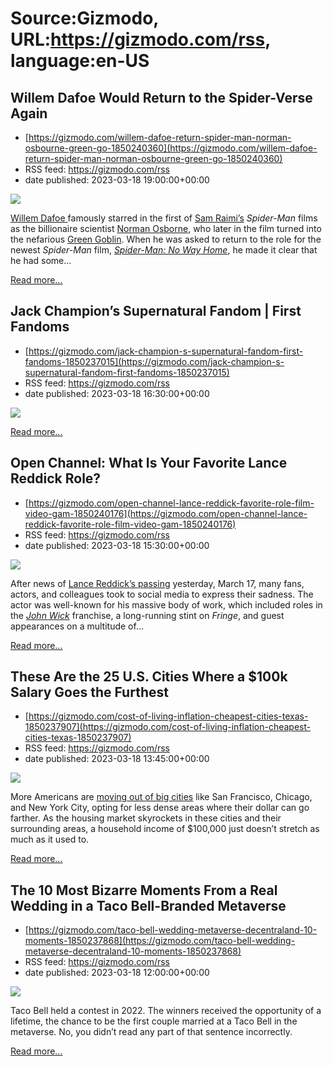 # Source:Gizmodo, URL:https://gizmodo.com/rss, language:en-US

## Willem Dafoe Would Return to the Spider-Verse Again
 - [https://gizmodo.com/willem-dafoe-return-spider-man-norman-osbourne-green-go-1850240360](https://gizmodo.com/willem-dafoe-return-spider-man-norman-osbourne-green-go-1850240360)
 - RSS feed: https://gizmodo.com/rss
 - date published: 2023-03-18 19:00:00+00:00

<img class="type:primaryImage" src="https://i.kinja-img.com/gawker-media/image/upload/s--j56mHJ7_--/c_fit,fl_progressive,q_80,w_636/11ea2054c5f24474d9f0823c0b1fde15.jpg" /><p><a href="https://gizmodo.com/nosferatu-willem-dafoe-remake-robert-eggers-vampire-1850039693">Willem Dafoe </a>famously starred in the first of <a href="https://gizmodo.com/sam-raimi-horror-and-fantasy-movies-ranked-spider-man-e-1848873680">Sam Raimi’s</a> <em>Spider-Man</em> films as the billionaire scientist <a href="https://gizmodo.com/willem-dafoe-could-be-something-of-a-scientist-himself-1846455513">Norman Osborne</a>, who later in the film turned into the nefarious <a href="https://gizmodo.com/spider-man-no-way-homes-vfx-team-on-recreating-its-vin-1848328736">Green Goblin</a>. When he was asked to return to the role for the newest <em>Spider-Man</em> film, <a href="https://gizmodo.com/spider-man-no-way-home-review-1848210572"><em>Spider-Man: No Way Home</em></a>, he made it clear that he had some…</p><p><a href="https://gizmodo.com/willem-dafoe-return-spider-man-norman-osbourne-green-go-1850240360">Read more...</a></p>

## Jack Champion’s Supernatural Fandom | First Fandoms
 - [https://gizmodo.com/jack-champion-s-supernatural-fandom-first-fandoms-1850237015](https://gizmodo.com/jack-champion-s-supernatural-fandom-first-fandoms-1850237015)
 - RSS feed: https://gizmodo.com/rss
 - date published: 2023-03-18 16:30:00+00:00

<img class="type:primaryImage" src="https://i.kinja-img.com/gawker-media/image/upload/s--yNw8Mbzw--/c_fit,fl_progressive,q_80,w_636/ecc7eaf5f8987287e06ffe32d2d3e4b6.jpg" /><p><a href="https://gizmodo.com/jack-champion-s-supernatural-fandom-first-fandoms-1850237015">Read more...</a></p>

## Open Channel: What Is Your Favorite Lance Reddick Role?
 - [https://gizmodo.com/open-channel-lance-reddick-favorite-role-film-video-gam-1850240176](https://gizmodo.com/open-channel-lance-reddick-favorite-role-film-video-gam-1850240176)
 - RSS feed: https://gizmodo.com/rss
 - date published: 2023-03-18 15:30:00+00:00

<img class="type:primaryImage" src="https://i.kinja-img.com/gawker-media/image/upload/s--EgKNi7SK--/c_fit,fl_progressive,q_80,w_636/57af01ae487599745644a3198444ba1e.jpg" /><p>After news of <a href="https://gizmodo.com/lance-reddick-dead-john-wick-resident-evil-obituary-1850238162">Lance Reddick’s passing</a> yesterday, March 17, many fans, actors, and colleagues took to social media to express their sadness. The actor was well-known for his massive body of work, which included roles in the <a href="https://gizmodo.com/john-wick-chapter-4-trailer-3-keanu-reeves-donnie-yen-1850118870"><em>John Wick</em></a> franchise, a long-running stint on<em> Fringe</em>, and guest appearances on a multitude of…</p><p><a href="https://gizmodo.com/open-channel-lance-reddick-favorite-role-film-video-gam-1850240176">Read more...</a></p>

## These Are the 25 U.S. Cities Where a $100k Salary Goes the Furthest
 - [https://gizmodo.com/cost-of-living-inflation-cheapest-cities-texas-1850237907](https://gizmodo.com/cost-of-living-inflation-cheapest-cities-texas-1850237907)
 - RSS feed: https://gizmodo.com/rss
 - date published: 2023-03-18 13:45:00+00:00

<img class="type:primaryImage" src="https://i.kinja-img.com/gawker-media/image/upload/s--kzXfEc9z--/c_fit,fl_progressive,q_80,w_636/d319593ab937fc7081cee105fc5a7dcd.jpg" /><p>More Americans are <a href="https://www.axios.com/2023/01/31/cities-pandemic-moving-trends" rel="noopener noreferrer" target="_blank">moving out of big cities</a> like San Francisco, Chicago, and New York City, opting for less dense areas where their dollar can go farther. As the housing market skyrockets in these cities and their surrounding areas, a household income of $100,000 just doesn’t stretch as much as it used to.</p><p><a href="https://gizmodo.com/cost-of-living-inflation-cheapest-cities-texas-1850237907">Read more...</a></p>

## The 10 Most Bizarre Moments From a Real Wedding in a Taco Bell-Branded Metaverse
 - [https://gizmodo.com/taco-bell-wedding-metaverse-decentraland-10-moments-1850237868](https://gizmodo.com/taco-bell-wedding-metaverse-decentraland-10-moments-1850237868)
 - RSS feed: https://gizmodo.com/rss
 - date published: 2023-03-18 12:00:00+00:00

<img class="type:primaryImage" src="https://i.kinja-img.com/gawker-media/image/upload/s--rUKq2anY--/c_fit,fl_progressive,q_80,w_636/4b15b0f21afede42b9f40eeb7cb7fc8e.jpg" /><p>Taco Bell held a contest in 2022. The winners received the opportunity of a lifetime, the chance to be the first couple married at a Taco Bell in the metaverse. No, you didn’t read any part of that sentence incorrectly.<br /></p><p><a href="https://gizmodo.com/taco-bell-wedding-metaverse-decentraland-10-moments-1850237868">Read more...</a></p>

